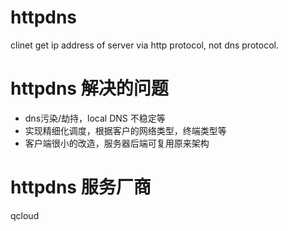 # httpdns
clinet get ip address of server via http protocol, not dns protocol.

# httpdns 解决的问题
- dns污染/劫持，local DNS 不稳定等
- 实现精细化调度，根据客户的网络类型，终端类型等
- 客户端很小的改造，服务器后端可复用原来架构


# httpdns 服务厂商
qcloud
